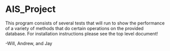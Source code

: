 # AIS_Project

This program consists of several tests that will run to show the performance of a variety of methods that do certain operations on the provided database. For installation instructions please see the top level document!

-Will, Andrew, and Jay
